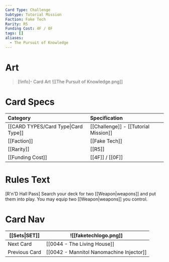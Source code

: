 ```yaml
---
Card Type: Challenge
Subtype: Tutorial Mission
Faction: Fake Tech
Rarity: R5
Funding Cost: 4F / 0F
tags: []
aliases:
  - The Pursuit of Knowledge
---
```

# Art

> [!info]- Card Art
> ![[The Pursuit of Knowledge.png]]

# Card Specs

| Category | Specification| 
| :--- | :--- |
| [[CARD TYPES/Card Type\|Card Type]] | [[Challenge]] - [[Tutorial Mission]] |  
| [[Faction]] | [[Fake Tech]] |  
| [[Rarity]] | [[R5]] |  
| [[Funding Cost]] | [[4F]] / [[0F]] |  

# Rules Text  

[R'n'D Hall Pass] Search your deck for two [[Weapon|weapons]] and put them into play. You may equip two [[Weapon|weapons]] you control.  

# Card Nav

| [[Sets\|SET]]           | ![[faketechlogo.png]]          |
| ------------- | ------------------------------ |
| Next Card     | [[0044 - The Living House]] |
| Previous Card | [[0042 - Mannitol Nanomachine Injector]]         |


